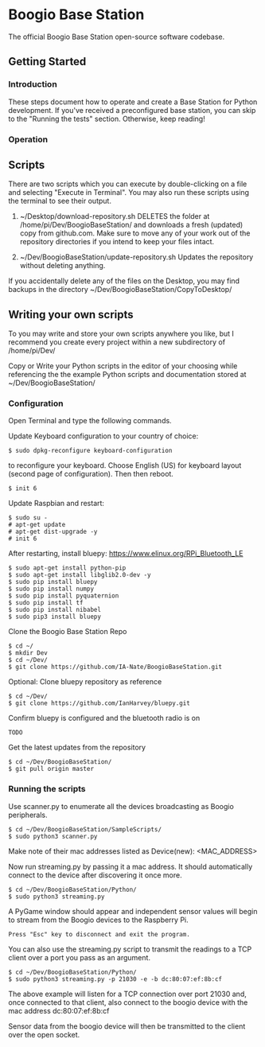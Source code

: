 # Boogio Base Station

The official Boogio Base Station open-source software codebase.


## Getting Started


### Introduction

These steps document how to operate and create a Base Station for Python development. If you've received a preconfigured base station, you can skip to the "Running the tests" section. Otherwise, keep reading!

### Operation

## Scripts
There are two scripts which you can execute by double-clicking on a file and selecting "Execute in Terminal". You may also run these scripts using the terminal to see their output.

1) ~/Desktop/download-repository.sh
DELETES the folder at /home/pi/Dev/BoogioBaseStation/ and downloads a fresh (updated) copy from github.com. Make sure to move any of your work out of the repository directories if you intend to keep your files intact.

2) ~/Dev/BoogioBaseStation/update-repository.sh
Updates the repository without deleting anything.

If you accidentally delete any of the files on the Desktop, you may find backups in the directory ~/Dev/BoogioBaseStation/CopyToDesktop/

## Writing your own scripts
To you may write and store your own scripts anywhere you like, but I recommend you create every project within a new subdirectory of /home/pi/Dev/

Copy or Write your Python scripts in the editor of your choosing while referencing the the example Python scripts and documentation stored at ~/Dev/BoogioBaseStation/


### Configuration
Open Terminal and type the following commands.

Update Keyboard configuration to your country of choice:

```
$ sudo dpkg-reconfigure keyboard-configuration

```


to reconfigure your keyboard. Choose English (US) for keyboard layout (second page of configuration). Then then reboot.

```
$ init 6
```


Update Raspbian and restart:

```
$ sudo su -
# apt-get update
# apt-get dist-upgrade -y
# init 6
```

After restarting, install bluepy: https://www.elinux.org/RPi_Bluetooth_LE
```
$ sudo apt-get install python-pip
$ sudo apt-get install libglib2.0-dev -y
$ sudo pip install bluepy
$ sudo pip install numpy
$ sudo pip install pyquaternion
$ sudo pip install tf
$ sudo pip install nibabel
$ sudo pip3 install bluepy
```

Clone the Boogio Base Station Repo

```
$ cd ~/
$ mkdir Dev
$ cd ~/Dev/
$ git clone https://github.com/IA-Nate/BoogioBaseStation.git
```

Optional: Clone bluepy repository as reference

```
$ cd ~/Dev/
$ git clone https://github.com/IanHarvey/bluepy.git
```

Confirm bluepy is configured and the bluetooth radio is on

```
TODO
```

Get the latest updates from the repository
```
$ cd ~/Dev/BoogioBaseStation/
$ git pull origin master
```

### Running the scripts

Use scanner.py to enumerate all the devices broadcasting as Boogio peripherals.

```
$ cd ~/Dev/BoogioBaseStation/SampleScripts/
$ sudo python3 scanner.py
```

Make note of their mac addresses listed as Device(new): <MAC_ADDRESS>


Now run streaming.py by passing it a mac address. It should automatically connect to the device after discovering it once more.

```
$ cd ~/Dev/BoogioBaseStation/Python/
$ sudo python3 streaming.py
```

A PyGame window should appear and independent sensor values will begin to stream from the Boogio devices to the Raspberry Pi. 

```
Press "Esc" key to disconnect and exit the program.
```


You can also use the streaming.py script to transmit the readings to a TCP client over a port you pass as an argument.
```
$ cd ~/Dev/BoogioBaseStation/Python/
$ sudo python3 streaming.py -p 21030 -e -b dc:80:07:ef:8b:cf
```

The above example will listen for a TCP connection over port 21030 and, once connected to that client, also connect to the boogio device with the mac address dc:80:07:ef:8b:cf

Sensor data from the boogio device will then be transmitted to the client over the open socket.






